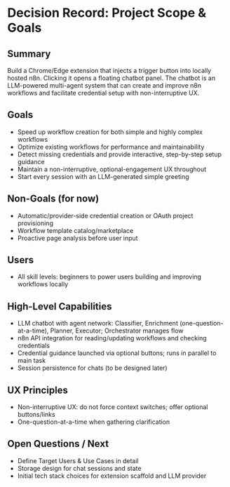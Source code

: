 # Decision Record: Project Scope & Goals

## Summary
Build a Chrome/Edge extension that injects a trigger button into locally hosted n8n. Clicking it opens a floating chatbot panel. The chatbot is an LLM-powered multi-agent system that can create and improve n8n workflows and facilitate credential setup with non-interruptive UX.

## Goals
- Speed up workflow creation for both simple and highly complex workflows
- Optimize existing workflows for performance and maintainability
- Detect missing credentials and provide interactive, step-by-step setup guidance
- Maintain a non-interruptive, optional-engagement UX throughout
- Start every session with an LLM-generated simple greeting

## Non-Goals (for now)
- Automatic/provider-side credential creation or OAuth project provisioning
- Workflow template catalog/marketplace
- Proactive page analysis before user input

## Users
- All skill levels: beginners to power users building and improving workflows locally

## High-Level Capabilities
- LLM chatbot with agent network: Classifier, Enrichment (one-question-at-a-time), Planner, Executor; Orchestrator manages flow
- n8n API integration for reading/updating workflows and checking credentials
- Credential guidance launched via optional buttons; runs in parallel to main task
- Session persistence for chats (to be designed later)

## UX Principles
- Non-interruptive UX: do not force context switches; offer optional buttons/links
- One-question-at-a-time when gathering clarification

## Open Questions / Next
- Define Target Users & Use Cases in detail
- Storage design for chat sessions and state
- Initial tech stack choices for extension scaffold and LLM provider
